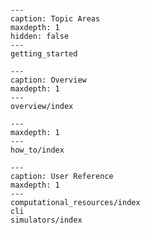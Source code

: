 
```{include} Home.md
```

```{toctree}
---
caption: Topic Areas
maxdepth: 1
hidden: false
---
getting_started

```



```{toctree}
---
caption: Overview
maxdepth: 1
---
overview/index
```

```{toctree}
---
maxdepth: 1
---
how_to/index
```

```{toctree}
---
caption: User Reference
maxdepth: 1
---
computational_resources/index
cli
simulators/index
```

